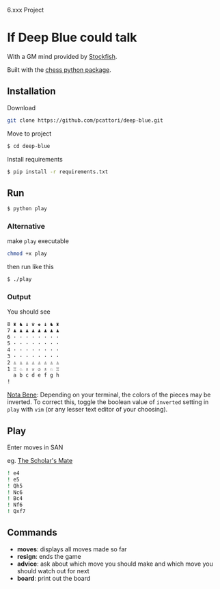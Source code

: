 6.xxx Project

If Deep Blue could talk
=======================

With a GM mind provided by [Stockfish][stockfish].

Built with the [chess python package][python-chess].

Installation
------------
Download
```bash
git clone https://github.com/pcattori/deep-blue.git
```

Move to project
```bash
$ cd deep-blue
```

Install requirements
```bash
$ pip install -r requirements.txt
```

Run
---
```bash
$ python play
```

### Alternative
make `play` executable
```bash
chmod +x play
```
then run like this
```bash
$ ./play
```

### Output
You should see
```bash
8 ♜ ♞ ♝ ♛ ♚ ♝ ♞ ♜ 
7 ♟ ♟ ♟ ♟ ♟ ♟ ♟ ♟ 
6 · · · · · · · · 
5 · · · · · · · · 
4 · · · · · · · · 
3 · · · · · · · · 
2 ♙ ♙ ♙ ♙ ♙ ♙ ♙ ♙ 
1 ♖ ♘ ♗ ♕ ♔ ♗ ♘ ♖ 
  a b c d e f g h
!
```
[Nota Bene][nb]: Depending on your terminal, the colors of the pieces may be inverted. To correct this, toggle the boolean value of `inverted` setting in `play` with `vim` (or any lesser text editor of your choosing).

Play
----
Enter moves in SAN

eg. [The Scholar's Mate][scholars mate]
```bash
! e4
! e5
! Qh5
! Nc6
! Bc4
! Nf6
! Qxf7
```

Commands
--------
- **moves**: displays all moves made so far
- **resign**: ends the game
- **advice**: ask about which move you should make and which move you should watch out for next
- **board**: print out the board

[HEAD]: footnote

[stockfish]: http://stockfishchess.org/
[python-chess]: https://github.com/niklasf/python-chess
[nb]: http://en.wikipedia.org/wiki/Nota_bene
[scholars mate]: http://en.wikipedia.org/wiki/Scholar%27s_mate

